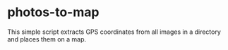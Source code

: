 # photos-to-map
This simple script extracts GPS coordinates from all images in a directory and places them on a map.
